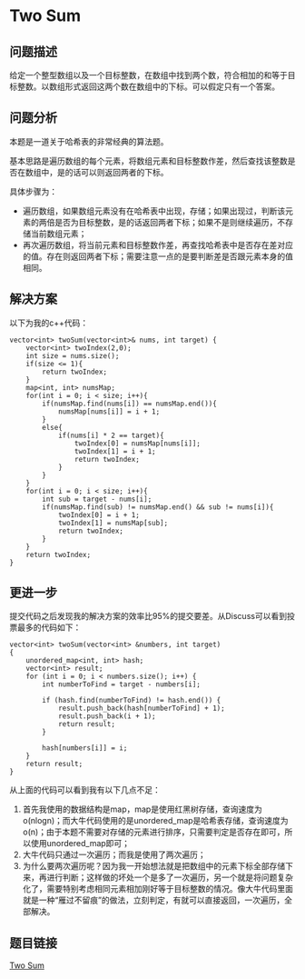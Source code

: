 # Two Sum

## 问题描述

给定一个整型数组以及一个目标整数，在数组中找到两个数，符合相加的和等于目标整数。以数组形式返回这两个数在数组中的下标。可以假定只有一个答案。

## 问题分析

本题是一道关于哈希表的非常经典的算法题。

基本思路是遍历数组的每个元素，将数组元素和目标整数作差，然后查找该整数是否在数组中，是的话可以则返回两者的下标。

具体步骤为：

- 遍历数组，如果数组元素没有在哈希表中出现，存储；如果出现过，判断该元素的两倍是否为目标整数，是的话返回两者下标；如果不是则继续遍历，不存储当前数组元素；
- 再次遍历数组，将当前元素和目标整数作差，再查找哈希表中是否存在差对应的值。存在则返回两者下标；需要注意一点的是要判断差是否跟元素本身的值相同。

## 解决方案

以下为我的c++代码：

	vector<int> twoSum(vector<int>& nums, int target) {
        vector<int> twoIndex(2,0);
        int size = nums.size();
        if(size <= 1){
            return twoIndex;
        }
        map<int, int> numsMap;
        for(int i = 0; i < size; i++){
            if(numsMap.find(nums[i]) == numsMap.end()){
                numsMap[nums[i]] = i + 1;
            }
            else{
                if(nums[i] * 2 == target){
                    twoIndex[0] = numsMap[nums[i]];
                    twoIndex[1] = i + 1;
                    return twoIndex;
                }
            }
        }
        for(int i = 0; i < size; i++){
            int sub = target - nums[i];
            if(numsMap.find(sub) != numsMap.end() && sub != nums[i]){
                twoIndex[0] = i + 1;
                twoIndex[1] = numsMap[sub];
                return twoIndex;
            }
        }
        return twoIndex;
    }

## 更进一步

提交代码之后发现我的解决方案的效率比95%的提交要差。从Discuss可以看到投票最多的代码如下：

	vector<int> twoSum(vector<int> &numbers, int target)
	{
    	unordered_map<int, int> hash;
    	vector<int> result;
    	for (int i = 0; i < numbers.size(); i++) {
    		int numberToFind = target - numbers[i];
    		
    		if (hash.find(numberToFind) != hash.end()) {
    			result.push_back(hash[numberToFind] + 1);
    			result.push_back(i + 1);            
    			return result;
        	}

        	hash[numbers[i]] = i;
    	}
    	return result;
	}

从上面的代码可以看到我有以下几点不足：

1. 首先我使用的数据结构是map，map是使用红黑树存储，查询速度为o(nlogn)；而大牛代码使用的是unordered\_map是哈希表存储，查询速度为o(n)；由于本题不需要对存储的元素进行排序，只需要判定是否存在即可，所以使用unordered\_map即可；
2. 大牛代码只通过一次遍历；而我是使用了两次遍历；
3. 为什么要两次遍历呢？因为我一开始想法就是把数组中的元素下标全部存储下来，再进行判断；这样做的坏处一个是多了一次遍历，另一个就是将问题复杂化了，需要特别考虑相同元素相加刚好等于目标整数的情况。像大牛代码里面就是一种“雁过不留痕”的做法，立刻判定，有就可以直接返回，一次遍历，全部解决。

## 题目链接

[Two Sum](https://leetcode.com/problems/two-sum/)